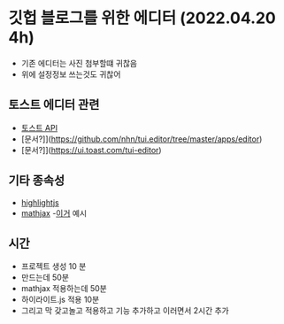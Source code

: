 # 깃헙 블로그를 위한 에디터 (2022.04.20 4h)
- 기존 에디터는 사진 첨부할떄 귀찮음
- 위에 설정정보 쓰는것도 귀찮어

## 토스트 에디터 관련
- [토스트 API](https://shanepark.tistory.com/126)
- [문서?]](https://github.com/nhn/tui.editor/tree/master/apps/editor)
- [문서?]](https://ui.toast.com/tui-editor)

## 기타 종속성
- [highlightjs](https://highlightjs.org/)
- [mathjax](https://www.mathjax.org/)
    -[이거](https://gist.github.com/alecjacobson/c00f827e10140a1721c8420046696a62) 예시

## 시간
- 프로젝트 생성 10 분
- 만드는데 50분
- mathjax 적용하는데 50분
- 하이라이트.js 적용 10분
- 그리고 막 갖고놀고 적용하고 기능 추가하고 이러면서 2시간 추가